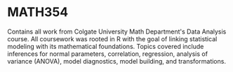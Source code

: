 # MATH354
Contains all work from Colgate University Math Department's Data Analysis course. All coursework was rooted in R with the goal of linking statistical modeling with its mathematical foundations. Topics covered include inferences for normal parameters, correlation, regression, analysis of variance (ANOVA), model diagnostics, model building, and transformations.
